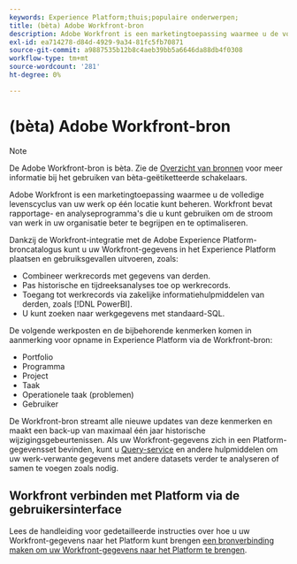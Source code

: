 ```yaml
---
keywords: Experience Platform;thuis;populaire onderwerpen;
title: (bèta) Adobe Workfront-bron
description: Adobe Workfront is een marketingtoepassing waarmee u de volledige levenscyclus van uw werk op één locatie kunt beheren. Workfront bevat rapportage- en analyseprogramma's die u kunt gebruiken om de stroom van werk in uw organisatie beter te begrijpen en te optimaliseren.
exl-id: ea714278-d84d-4929-9a34-81fc5fb70871
source-git-commit: a9887535b12b8c4aeb39bb5a6646da88db4f0308
workflow-type: tm+mt
source-wordcount: '281'
ht-degree: 0%

---
```


# (bèta) Adobe Workfront-bron

>[!NOTE]
>
>De Adobe Workfront-bron is bèta. Zie de [Overzicht van bronnen](../../home.md#terms-and-conditions) voor meer informatie bij het gebruiken van bèta-geëtiketteerde schakelaars.

Adobe Workfront is een marketingtoepassing waarmee u de volledige levenscyclus van uw werk op één locatie kunt beheren. Workfront bevat rapportage- en analyseprogramma&#39;s die u kunt gebruiken om de stroom van werk in uw organisatie beter te begrijpen en te optimaliseren.

Dankzij de Workfront-integratie met de Adobe Experience Platform-broncatalogus kunt u uw Workfront-gegevens in het Experience Platform plaatsen en gebruiksgevallen uitvoeren, zoals:

* Combineer werkrecords met gegevens van derden.
* Pas historische en tijdreeksanalyses toe op werkrecords.
* Toegang tot werkrecords via zakelijke informatiehulpmiddelen van derden, zoals [!DNL PowerBI].
* U kunt zoeken naar werkgegevens met standaard-SQL.

De volgende werkposten en de bijbehorende kenmerken komen in aanmerking voor opname in Experience Platform via de Workfront-bron:

* Portfolio
* Programma
* Project
* Taak
* Operationele taak (problemen)
* Gebruiker

De Workfront-bron streamt alle nieuwe updates van deze kenmerken en maakt een back-up van maximaal één jaar historische wijzigingsgebeurtenissen. Als uw Workfront-gegevens zich in een Platform-gegevensset bevinden, kunt u [Query-service](../../../query-service/home.md) en andere hulpmiddelen om uw werk-verwante gegevens met andere datasets verder te analyseren of samen te voegen zoals nodig.

## Workfront verbinden met Platform via de gebruikersinterface

Lees de handleiding voor gedetailleerde instructies over hoe u uw Workfront-gegevens naar het Platform kunt brengen [een bronverbinding maken om uw Workfront-gegevens naar het Platform te brengen](../../tutorials/ui/create/adobe-applications/workfront.md).
